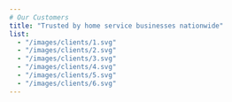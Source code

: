 ```yaml
---
# Our Customers
title: "Trusted by home service businesses nationwide"
list:
  - "/images/clients/1.svg"
  - "/images/clients/2.svg"
  - "/images/clients/3.svg"
  - "/images/clients/4.svg"
  - "/images/clients/5.svg"
  - "/images/clients/6.svg"
---
```

